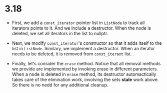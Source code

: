 # 3.18

- First, we add a `const_iterator` pointer list in `ListNode`
to track all iterators points to it. And we include a destructor.
When the node is deleted, we set all iterators in the list
to nullptr.

- Next, we modify `const_iterator`'s constructor so that it adds
itself to the list in `ListNode`. Similary, we implement a
destructor. When an iterator needs to be deleted, it is removed
from `const_iteraot` list.

- Finally, let's consider the `erase` method. Notice that all
removal methods we provide are implemented by invoking erase in
different parameters. When a node is deleted in `erase` method,
its destructor automactically takes care of the elimination work,
involving the sets **stale** work above. So there is no nedd for
any additional cleanup.
